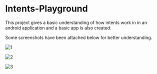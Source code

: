 # Intents-Playground

This project gives a basic understanding of how intents work in in an android application and a basic app is also created.

Some screenshots have been attached below for better understanding.

![1](https://user-images.githubusercontent.com/65455693/116728087-17737b00-aa03-11eb-96bb-ddf7e10331cd.JPG)

![2](https://user-images.githubusercontent.com/65455693/116728127-22c6a680-aa03-11eb-8d08-a1076d1899cf.JPG)

![3](https://user-images.githubusercontent.com/65455693/116728145-29551e00-aa03-11eb-8d4f-c630583e3871.JPG)
